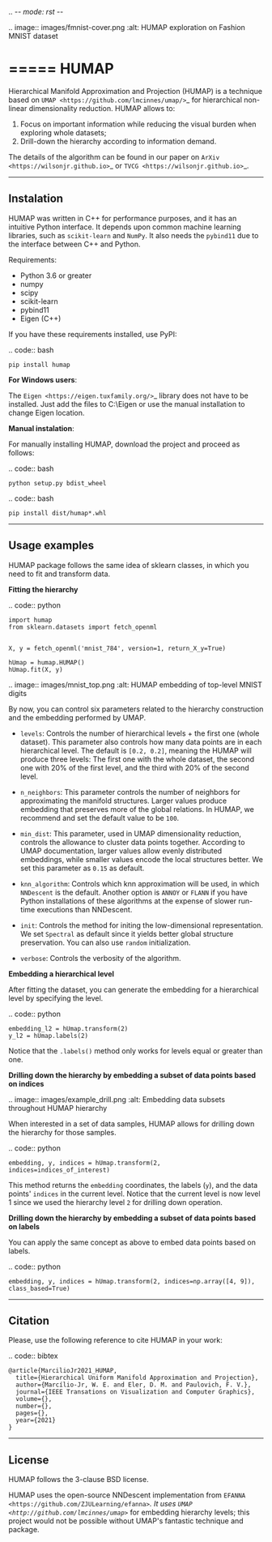 .. -*- mode: rst -*-

.. image:: images/fmnist-cover.png
	:alt: HUMAP exploration on Fashion MNIST dataset

=====
HUMAP
=====

Hierarchical Manifold Approximation and Projection (HUMAP) is a technique based on `UMAP <https://github.com/lmcinnes/umap/>`_ for hierarchical non-linear dimensionality reduction. HUMAP allows to:


1. Focus on important information while reducing the visual burden when exploring whole datasets;
2. Drill-down the hierarchy according to information demand.

The details of the algorithm can be found in our paper on `ArXiv <https://wilsonjr.github.io>`_ or `TVCG <https://wilsonjr.github.io>`_.


-----------
Instalation
-----------

HUMAP was written in C++ for performance purposes, and it has an intuitive Python interface. It depends upon common machine learning libraries, such as ``scikit-learn`` and ``NumPy``. It also needs the ``pybind11`` due to the interface between C++ and Python.


Requirements:

* Python 3.6 or greater
* numpy
* scipy
* scikit-learn
* pybind11
* Eigen (C++)

If you have these requirements installed, use PyPI:

.. code:: bash

    pip install humap


**For Windows users**:

The `Eigen <https://eigen.tuxfamily.org/>`_ library does not have to be installed. Just add the files to C:\Eigen or use the manual installation to change Eigen location.

**Manual instalation**: 

For manually installing HUMAP, download the project and proceed as follows:

.. code:: bash
 	
 	python setup.py bdist_wheel

.. code:: bash

 	pip install dist/humap*.whl


--------------
Usage examples
--------------

HUMAP package follows the same idea of sklearn classes, in which you need to fit and transform data.

**Fitting the hierarchy**

.. code:: python

	import humap
	from sklearn.datasets import fetch_openml


	X, y = fetch_openml('mnist_784', version=1, return_X_y=True)

	hUmap = humap.HUMAP()
	hUmap.fit(X, y)

.. image:: images/mnist_top.png
	:alt: HUMAP embedding of top-level MNIST digits

By now, you can control six parameters related to the hierarchy construction and the embedding performed by UMAP.

 -  ``levels``: Controls the number of hierarchical levels + the first one (whole dataset). This parameter also controls how many data points are in each hierarchical level. The default is ``[0.2, 0.2]``, meaning the HUMAP will produce three levels: The first one with the whole dataset, the second one with 20% of the first level, and the third with 20% of the second level.

 -  ``n_neighbors``: This parameter controls the number of neighbors for approximating the manifold structures. Larger values produce embedding that preserves more of the global relations. In HUMAP, we recommend and set the default value to be ``100``.

 -  ``min_dist``: This parameter, used in UMAP dimensionality reduction, controls the allowance to cluster data points together. According to UMAP documentation, larger values allow evenly distributed embeddings, while smaller values encode the local structures better. We set this parameter as ``0.15`` as default.

 -  ``knn_algorithm``: Controls which knn approximation will be used, in which ``NNDescent`` is the default. Another option is ``ANNOY`` or ``FLANN`` if you have Python installations of these algorithms at the expense of slower run-time executions than NNDescent.

 -  ``init``: Controls the method for initing the low-dimensional representation. We set ``Spectral`` as default since it yields better global structure preservation. You can also use ``random`` initialization.

 -  ``verbose``: Controls the verbosity of the algorithm.


**Embedding a hierarchical level**

After fitting the dataset, you can generate the embedding for a hierarchical level by specifying the level.

.. code:: python

	embedding_l2 = hUmap.transform(2)
	y_l2 = hUmap.labels(2)

Notice that the ``.labels()`` method only works for levels equal or greater than one.


**Drilling down the hierarchy by embedding a subset of data points based on indices**

.. image:: images/example_drill.png
	:alt: Embedding data subsets throughout HUMAP hierarchy

When interested in a set of data samples, HUMAP allows for drilling down the hierarchy for those samples.


.. code:: python

	embedding, y, indices = hUmap.transform(2, indices=indices_of_interest)

This method returns the ``embedding`` coordinates, the labels (``y``), and the data points' ``indices`` in the current level. Notice that the current level is now level 1 since we used the hierarchy level ``2`` for drilling down operation.


**Drilling down the hierarchy by embedding a subset of data points based on labels**

You can apply the same concept as above to embed data points based on labels. 

.. code:: python	

	embedding, y, indices = hUmap.transform(2, indices=np.array([4, 9]), class_based=True)

--------
Citation
--------

Please, use the following reference to cite HUMAP in your work:

.. code:: bibtex

    @article{MarcilioJr2021_HUMAP,
      title={Hierarchical Uniform Manifold Approximation and Projection},
      author={Marcílio-Jr, W. E. and Eler, D. M. and Paulovich, F. V.},
      journal={IEEE Transations on Visualization and Computer Graphics},
      volume={},
      number={},
      pages={},
      year={2021}
    }


-------
License
-------

HUMAP follows the 3-clause BSD license.

HUMAP uses the open-source NNDescent implementation from `EFANNA <https://github.com/ZJULearning/efanna>`_. It uses `UMAP <http://github.com/lmcinnes/umap>`_ for embedding hierarchy levels; this project would not be possible without UMAP's fantastic technique and package.


